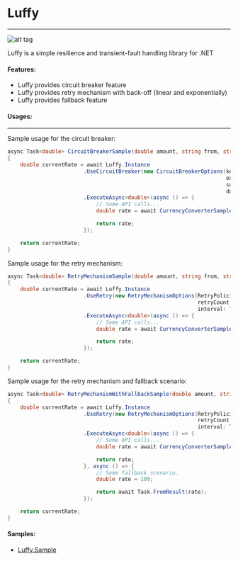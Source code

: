 #   **Luffy**
------------------------------

![alt tag](https://raw.githubusercontent.com/GokGokalp/Luffy/master/img/logo.png)

Luffy is a simple resilience and transient-fault handling library for .NET

#### Features:
- Luffy provides circuit breaker feature
- Luffy provides retry mechanism with back-off (linear and exponentially)
- Luffy provides fallback feature

#### Usages:
-----
Sample usage for the circuit breaker:

```cs
async Task<double> CircuitBreakerSample(double amount, string from, string to)
{
    double currentRate = await Luffy.Instance
                        .UseCircuitBreaker(new CircuitBreakerOptions(key: "CurrencyConverterSampleAPI",
                                                                     exceptionThreshold: 5,
                                                                     successThresholdWhenCircuitBreakerHalfOpenStatus: 5,
                                                                     durationOfBreak: TimeSpan.FromSeconds(5)))
                        .ExecuteAsync<double>(async () => {
                            // Some API calls...
                            double rate = await CurrencyConverterSampleAPI(amount, from, to);

                            return rate;
                        });

    return currentRate;
}
```

Sample usage for the retry mechanism:

```cs
async Task<double> RetryMechanismSample(double amount, string from, string to)
{
    double currentRate = await Luffy.Instance
                        .UseRetry(new RetryMechanismOptions(RetryPolicies.Linear,
                                                            retryCount: 3,
                                                            interval: TimeSpan.FromSeconds(5)))
                        .ExecuteAsync<double>(async () => {
                            // Some API calls...
                            double rate = await CurrencyConverterSampleAPI(amount, from, to);

                            return rate;
                        });

    return currentRate;
}
```

Sample usage for the retry mechanism and fallback scenario:

```cs
async Task<double> RetryMechanismWithFallbackSample(double amount, string from, string to)
{
    double currentRate = await Luffy.Instance
                        .UseRetry(new RetryMechanismOptions(RetryPolicies.Linear,
                                                            retryCount: 3,
                                                            interval: TimeSpan.FromSeconds(5)))
                        .ExecuteAsync<double>(async () => {
                            // Some API calls...
                            double rate = await CurrencyConverterSampleAPI(amount, from, to);

                            return rate;
                        }, async () => {
                            // Some fallback scenario.
                            double rate = 100;

                            return await Task.FromResult(rate);                                    
                        });

    return currentRate;
}
```

#### Samples:
- [Luffy.Sample]

[Luffy.Sample]: https://github.com/GokGokalp/Luffy/tree/master/samples